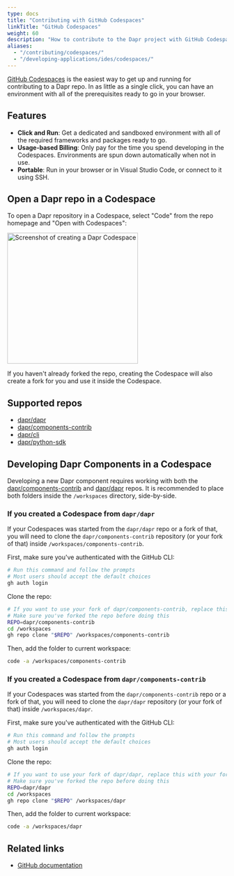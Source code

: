 ```yaml
---
type: docs
title: "Contributing with GitHub Codespaces"
linkTitle: "GitHub Codespaces"
weight: 60
description: "How to contribute to the Dapr project with GitHub Codespaces"
aliases:
  - "/contributing/codespaces/"
  - "/developing-applications/ides/codespaces/"
---
```


[GitHub Codespaces](https://github.com/features/codespaces) is the easiest way to get up and running for contributing to a Dapr repo. In as little as a single click, you can have an environment with all of the prerequisites ready to go in your browser.

## Features

- **Click and Run**: Get a dedicated and sandboxed environment with all of the required frameworks and packages ready to go.
- **Usage-based Billing**: Only pay for the time you spend developing in the Codespaces. Environments are spun down automatically when not in use.
- **Portable**: Run in your browser or in Visual Studio Code, or connect to it using SSH.

## Open a Dapr repo in a Codespace

To open a Dapr repository in a Codespace, select "Code" from the repo homepage and "Open with Codespaces":

<img src="/images/codespaces-create.png" alt="Screenshot of creating a Dapr Codespace" width="300">

If you haven't already forked the repo, creating the Codespace will also create a fork for you and use it inside the Codespace.

## Supported repos

- [dapr/dapr](https://github.com/dapr/dapr)
- [dapr/components-contrib](https://github.com/dapr/components-contrib)
- [dapr/cli](https://github.com/dapr/cli)
- [dapr/python-sdk](https://github.com/dapr/python-sdk)

## Developing Dapr Components in a Codespace

Developing a new Dapr component requires working with both the [dapr/components-contrib](https://github.com/dapr/components-contrib) and [dapr/dapr](https://github.com/dapr/dapr) repos. It is recommended to place both folders inside the `/workspaces` directory, side-by-side.

### If you created a Codespace from `dapr/dapr`

If your Codespaces was started from the `dapr/dapr` repo or a fork of that, you will need to clone the `dapr/components-contrib` repository (or your fork of that) inside `/workspaces/components-contrib`.

First, make sure you've authenticated with the GitHub CLI:

```sh
# Run this command and follow the prompts
# Most users should accept the default choices
gh auth login
```

Clone the repo:

```sh
# If you want to use your fork of dapr/components-contrib, replace this with your fork (e.g. "yourusername/components-contrib")
# Make sure you've forked the repo before doing this
REPO=dapr/components-contrib
cd /workspaces
gh repo clone "$REPO" /workspaces/components-contrib
```

Then, add the folder to current workspace:

```sh
code -a /workspaces/components-contrib
```

### If you created a Codespace from `dapr/components-contrib`

If your Codespaces was started from the `dapr/components-contrib` repo or a fork of that, you will need to clone the `dapr/dapr` repository (or your fork of that) inside `/workspaces/dapr`.

First, make sure you've authenticated with the GitHub CLI:

```sh
# Run this command and follow the prompts
# Most users should accept the default choices
gh auth login
```

Clone the repo:

```sh
# If you want to use your fork of dapr/dapr, replace this with your fork (e.g. "yourusername/dapr")
# Make sure you've forked the repo before doing this
REPO=dapr/dapr
cd /workspaces
gh repo clone "$REPO" /workspaces/dapr
```

Then, add the folder to current workspace:

```sh
code -a /workspaces/dapr
```


## Related links
<!-- IGNORE_LINKS -->
- [GitHub documentation](https://docs.github.com/en/codespaces/overview)
<!-- END_IGNORE -->
